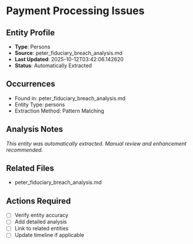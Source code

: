 # Payment Processing Issues

## Entity Profile
- **Type**: Persons
- **Source**: peter_fiduciary_breach_analysis.md
- **Last Updated**: 2025-10-12T03:42:06.142620
- **Status**: Automatically Extracted

## Occurrences
- Found in: peter_fiduciary_breach_analysis.md
- Entity Type: persons
- Extraction Method: Pattern Matching

## Analysis Notes
*This entity was automatically extracted. Manual review and enhancement recommended.*

## Related Files
- peter_fiduciary_breach_analysis.md

## Actions Required
- [ ] Verify entity accuracy
- [ ] Add detailed analysis
- [ ] Link to related entities
- [ ] Update timeline if applicable
